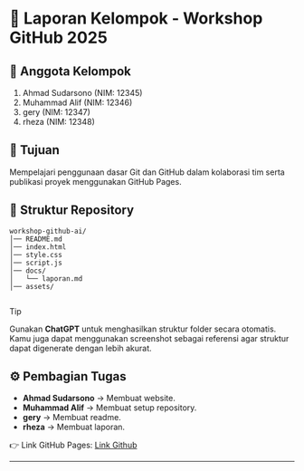 
# 📑 Laporan Kelompok - Workshop GitHub 2025

## 👥 Anggota Kelompok

1. Ahmad Sudarsono (NIM: 12345)
2. Muhammad Alif (NIM: 12346)
3. gery (NIM: 12347)
4. rheza (NIM: 12348)



## 🎯 Tujuan

Mempelajari penggunaan dasar Git dan GitHub dalam kolaborasi tim serta publikasi proyek menggunakan GitHub Pages.


## 📁 Struktur Repository

```
workshop-github-ai/
│── README.md
│── index.html
│── style.css
│── script.js
│── docs/
│   └── laporan.md
│── assets/


```
> [!TIP]
> Gunakan **ChatGPT** untuk menghasilkan struktur folder secara otomatis. Kamu juga dapat menggunakan screenshot sebagai referensi agar struktur dapat digenerate dengan lebih akurat.




## ⚙️ Pembagian Tugas
* **Ahmad Sudarsono** → Membuat website.  
* **Muhammad Alif** → Membuat setup repository.  
* **gery** → Membuat readme.  
* **rheza** → Membuat laporan.  

👉 Link GitHub Pages: [Link Github](https://username.github.io/workshop-github-ai)


---